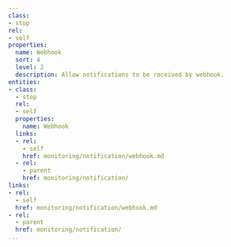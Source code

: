 ```yaml
---
class:
- stop
rel:
- self
properties:
  name: Webhook
  sort: 4
  level: 2
  description: Allow notifications to be received by webhook.
entities:
- class:
  - stop
  rel:
  - self
  properties:
    name: Webhook
  links:
  - rel:
    - self
    href: monitoring/notification/webhook.md
  - rel:
    - parent
    href: monitoring/notification/
links:
- rel:
  - self
  href: monitoring/notification/webhook.md
- rel:
  - parent
  href: monitoring/notification/
...
```

